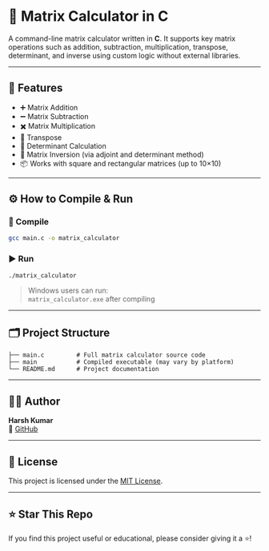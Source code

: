 # 🧮 Matrix Calculator in C

A command-line matrix calculator written in **C**. It supports key matrix operations such as addition, subtraction, multiplication, transpose, determinant, and inverse using custom logic without external libraries.

---

## 📌 Features

- ➕ Matrix Addition  
- ➖ Matrix Subtraction  
- ✖️ Matrix Multiplication  
- 🔁 Transpose  
- 🧮 Determinant Calculation  
- 🔄 Matrix Inversion (via adjoint and determinant method)  
- 📦 Works with square and rectangular matrices (up to 10×10)

---

## ⚙️ How to Compile & Run

### 🔧 Compile

```bash
gcc main.c -o matrix_calculator
```

### ▶️ Run

```bash
./matrix_calculator
```

> Windows users can run:  
> `matrix_calculator.exe` after compiling

---

## 🗂 Project Structure

```
├── main.c         # Full matrix calculator source code
├── main           # Compiled executable (may vary by platform)
└── README.md      # Project documentation
```

---

## 👨‍💻 Author

**Harsh Kumar**  
🔗 [GitHub](https://github.com/Harschmann)

---

## 📄 License

This project is licensed under the [MIT License](LICENSE).

---

## ⭐️ Star This Repo

If you find this project useful or educational, please consider giving it a ⭐️!

